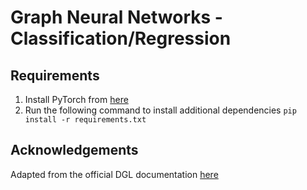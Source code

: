# Graph Neural Networks - Classification/Regression

## Requirements
1. Install PyTorch from [here](https://pytorch.org/)
2. Run the following command to install additional dependencies
` pip install -r requirements.txt `

## Acknowledgements
Adapted from the official DGL documentation [here](https://docs.dgl.ai/tutorials/blitz/index.html)
